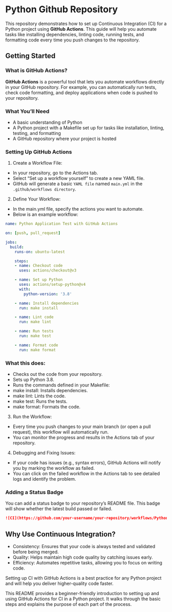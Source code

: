 # Python Github Repository
This repository demonstrates how to set up Continuous Integration (CI) for a Python project using **GitHub Actions**. This guide will help you automate tasks like installing dependencies, linting code, running tests, and formatting code every time you push changes to the repository.

## Getting Started

### What is GitHub Actions?
**GitHub Actions** is a powerful tool that lets you automate workflows directly in your GitHub repository. For example, you can automatically run tests, check code formatting, and deploy applications when code is pushed to your repository.

### What You’ll Need
* A basic understanding of Python
*	A Python project with a Makefile set up for tasks like installation, linting, testing, and formatting
*	A GitHub repository where your project is hosted

### Setting Up GitHub Actions
1.	Create a Workflow File:
*	In your repository, go to the Actions tab.
*	Select “Set up a workflow yourself” to create a new YAML file.
*	GitHub will generate a basic `YAML file` named `main.yml` in the `.github/workflows directory`.
2.	Define Your Workflow:
*	In the main.yml file, specify the actions you want to automate.
*	Below is an example workflow:
```yaml
name: Python Application Test with GitHub Actions

on: [push, pull_request]

jobs:
  build:
    runs-on: ubuntu-latest

    steps:
    - name: Checkout code
      uses: actions/checkout@v3

    - name: Set up Python
      uses: actions/setup-python@v4
      with:
        python-version: '3.8'

    - name: Install dependencies
      run: make install

    - name: Lint code
      run: make lint

    - name: Run tests
      run: make test

    - name: Format code
      run: make format
```

### What this does:
* Checks out the code from your repository.
* Sets up Python 3.8.
* Runs the commands defined in your Makefile:
* make install: Installs dependencies.
* make lint: Lints the code.
* make test: Runs the tests.
* make format: Formats the code.

3.	Run the Workflow:
* Every time you push changes to your main branch (or open a pull request), this workflow will automatically run.
* You can monitor the progress and results in the Actions tab of your repository.
4.	Debugging and Fixing Issues:
* If your code has issues (e.g., syntax errors), GitHub Actions will notify you by marking the workflow as failed.
* You can click on the failed workflow in the Actions tab to see detailed logs and identify the problem.

### Adding a Status Badge
You can add a status badge to your repository’s README file. This badge will show whether the latest build passed or failed.
```markdown
![CI](https://github.com/your-username/your-repository/workflows/Python%20Application%20Test%20with%20GitHub%20Actions/badge.svg)
```

## Why Use Continuous Integration?

* Consistency: Ensures that your code is always tested and validated before being merged.
* Quality: Helps maintain high code quality by catching issues early.
* Efficiency: Automates repetitive tasks, allowing you to focus on writing code.

Setting up CI with GitHub Actions is a best practice for any Python project and will help you deliver higher-quality code faster.

This README provides a beginner-friendly introduction to setting up and using GitHub Actions for CI in a Python project. It walks through the basic steps and explains the purpose of each part of the process.

